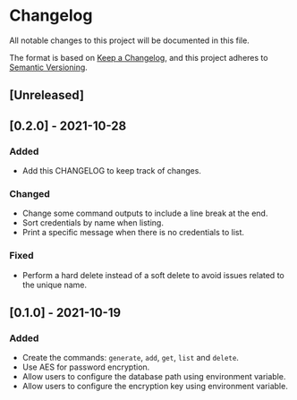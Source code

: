 # Changelog

All notable changes to this project will be documented in this file.

The format is based on [Keep a Changelog](https://keepachangelog.com/en/1.0.0/),
and this project adheres to [Semantic Versioning](https://semver.org/spec/v2.0.0.html).

## [Unreleased]

## [0.2.0] - 2021-10-28

### Added

- Add this CHANGELOG to keep track of changes.

### Changed

- Change some command outputs to include a line break at the end.
- Sort credentials by name when listing.
- Print a specific message when there is no credentials to list.

### Fixed

- Perform a hard delete instead of a soft delete to avoid issues related to the unique name.

## [0.1.0] - 2021-10-19

### Added

- Create the commands: `generate`, `add`, `get`, `list` and `delete`.
- Use AES for password encryption.
- Allow users to configure the database path using environment variable.
- Allow users to configure the encryption key using environment variable.
